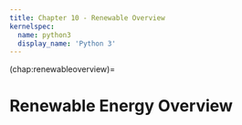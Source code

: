 ```yaml
---
title: Chapter 10 - Renewable Overview
kernelspec:
  name: python3
  display_name: 'Python 3'
---
```


(chap:renewableoverview)=
# Renewable Energy Overview
